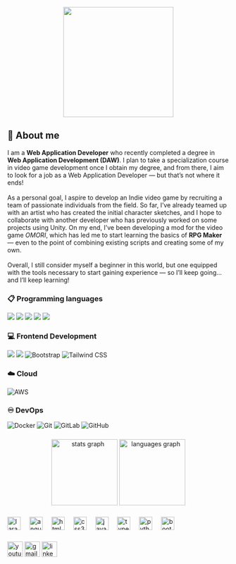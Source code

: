 <br clear="both">

<div align="center">
  <img height="250" src="https://media1.tenor.com/m/PyC8GmNandoAAAAd/good-morning-omori.gif"  />
</div>

###
<h2 align="left">💫 About me</h2>

<p>I am a <b>Web Application Developer</b> who recently completed a degree in <b>Web Application Development (DAW)</b>. I plan to take a specialization course in video game development once I obtain my degree, and from there, I aim to look for a job as a Web Application Developer — but that’s not where it ends!<br><br>
As a personal goal, I aspire to develop an Indie video game by recruiting a team of passionate individuals from the field. So far, I’ve already teamed up with an artist who has created the initial character sketches, and I hope to collaborate with another developer who has previously worked on some projects using Unity. On my end, I’ve been developing a mod for the video game <i>OMORI</i>, which has led me to start learning the basics of <b>RPG Maker</b> — even to the point of combining existing scripts and creating some of my own.<br><br>
Overall, I still consider myself a beginner in this world, but one equipped with the tools necessary to start gaining experience — so I’ll keep going… and I’ll keep learning!
</p>

### 📋 Programming languages
<span>
  <img src="https://img.shields.io/badge/javascript-%23323330.svg?logo=javascript&logoColor=%23F7DF1E">
  <img src="https://img.shields.io/badge/typescript-%23007ACC.svg?logo=typescript&logoColor=white">
  <img src="https://img.shields.io/badge/java-%23ED8B00.svg?logo=openjdk&logoColor=white">
  <img src="https://img.shields.io/badge/php-%23777BB4.svg?logo=php&logoColor=white">
  <img src="https://img.shields.io/badge/python-3670A0?logo=python&logoColor=ffdd54">
</span>

### 💻 Frontend Development
<span>
  <img src="https://img.shields.io/badge/html5-%23E34F26.svg?logo=html5&logoColor=white">
  <img src="https://img.shields.io/badge/css3-%231572B6.svg?logo=css3&logoColor=white">
  <img alt="Bootstrap" src="https://img.shields.io/badge/Bootstrap-%23563D7C.svg?logo=bootstrap&logoColor=white"/>
  <img alt="Tailwind CSS" src="https://img.shields.io/badge/Tailwind%20CSS-%2338B2AC.svg?logo=tailwind-css&logoColor=white"/>
</span>

### ☁️ Cloud
<span>
  <img alt="AWS" src="https://img.shields.io/badge/AWS-%23FF9900.svg?logo=amazon-aws&logoColor=white">
</span>

### ♾️ DevOps
<span>
  <img alt="Docker" src="https://img.shields.io/badge/Docker-%230db7ed.svg?logo=docker&logoColor=white">
  <img alt="Git" src="https://img.shields.io/badge/Git-%23F05033.svg?logo=git&logoColor=white"/>
  <img alt="GitLab" src="https://img.shields.io/badge/GitLab-%23181717.svg?logo=gitlab&logoColor=white"/>
  <img alt="GitHub" src="https://img.shields.io/badge/GitHub-%23121011.svg?logo=github&logoColor=white"/>
</span>

###

<div align="center">
  <img src="https://github-readme-stats.vercel.app/api?username=MAARBruxter&hide_title=false&hide_rank=false&show_icons=true&include_all_commits=true&count_private=true&disable_animations=false&theme=dracula&locale=en&hide_border=false" height="150" alt="stats graph"  />
  <img src="https://github-readme-stats.vercel.app/api/top-langs?username=MAARBruxter&locale=en&hide_title=false&layout=compact&card_width=320&langs_count=5&theme=dracula&hide_border=false" height="150" alt="languages graph"  />
</div>

###

<div align="left">
  <img src="https://cdn.jsdelivr.net/gh/devicons/devicon/icons/laravel/laravel-original.svg" height="30" alt="laravel logo"  />
  <img width="12" />
  <img src="https://cdn.jsdelivr.net/gh/devicons/devicon/icons/angularjs/angularjs-original.svg" height="30" alt="angularjs logo"  />
  <img width="12" />
  <img src="https://cdn.jsdelivr.net/gh/devicons/devicon/icons/html5/html5-original.svg" height="30" alt="html5 logo"  />
  <img width="12" />
  <img src="https://cdn.jsdelivr.net/gh/devicons/devicon/icons/css3/css3-original.svg" height="30" alt="css3 logo"  />
  <img width="12" />
  <img src="https://cdn.jsdelivr.net/gh/devicons/devicon/icons/javascript/javascript-original.svg" height="30" alt="javascript logo"  />
  <img width="12" />
  <img src="https://cdn.jsdelivr.net/gh/devicons/devicon/icons/typescript/typescript-original.svg" height="30" alt="typescript logo"  />
  <img width="12" />
  <img src="https://cdn.jsdelivr.net/gh/devicons/devicon/icons/python/python-original.svg" height="30" alt="python logo"  />
  <img width="12" />
  <img src="https://cdn.jsdelivr.net/gh/devicons/devicon/icons/bootstrap/bootstrap-original.svg" height="30" alt="bootstrap logo"  />
</div>

###

<div align="left">
  <img src="https://img.shields.io/static/v1?message=Youtube&logo=youtube&label=&color=FF0000&logoColor=white&labelColor=&style=for-the-badge" height="35" alt="youtube logo"  />
  <img src="https://img.shields.io/static/v1?message=Gmail&logo=gmail&label=&color=D14836&logoColor=white&labelColor=&style=for-the-badge" height="35" alt="gmail logo"  />
  <img src="https://img.shields.io/static/v1?message=LinkedIn&logo=linkedin&label=&color=0077B5&logoColor=white&labelColor=&style=for-the-badge" height="35" alt="linkedin logo"  />
</div>
